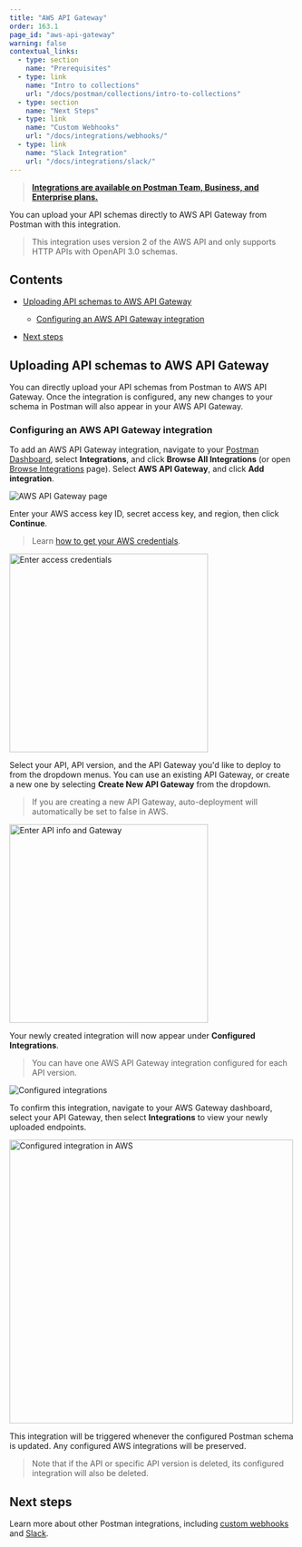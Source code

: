 ```yaml
---
title: "AWS API Gateway"
order: 163.1
page_id: "aws-api-gateway"
warning: false
contextual_links:
  - type: section
    name: "Prerequisites"
  - type: link
    name: "Intro to collections"
    url: "/docs/postman/collections/intro-to-collections"
  - type: section
    name: "Next Steps"
  - type: link
    name: "Custom Webhooks"
    url: "/docs/integrations/webhooks/"
  - type: link
    name: "Slack Integration"
    url: "/docs/integrations/slack/"
---
```


> __[Integrations are available on Postman Team, Business, and Enterprise plans.](https://www.postman.com/pricing)__

You can upload your API schemas directly to AWS API Gateway from Postman with this integration.

> This integration uses version 2 of the AWS API and only supports HTTP APIs with OpenAPI 3.0 schemas.

## Contents

* [Uploading API schemas to AWS API Gateway](#uploading-api-schemas-to-aws-api-gateway)

    * [Configuring an AWS API Gateway integration](#configuring-an-aws-api-gateway-integration)

* [Next steps](#next-steps)

## Uploading API schemas to AWS API Gateway

You can directly upload your API schemas from Postman to AWS API Gateway. Once the integration is configured, any new changes to your schema in Postman will also appear in your AWS API Gateway.

### Configuring an AWS API Gateway integration

To add an AWS API Gateway integration, navigate to your [Postman Dashboard](https://go.postman.co/), select **Integrations**, and click **Browse All Integrations** (or open [Browse Integrations](https://go.postman.co/integrations/browse?category=all) page). Select **AWS API Gateway**, and click **Add integration**.

![AWS API Gateway page](https://assets.postman.com/postman-docs/aws-api-gateway-integration-page.jpg)

Enter your AWS access key ID, secret access key, and region, then click **Continue**.

> Learn [how to get your AWS credentials](https://docs.aws.amazon.com/sdk-for-javascript/v2/developer-guide/getting-your-credentials.html).

<img src="https://assets.postman.com/postman-docs/enter-aws-credentials.jpg" width="350px" alt="Enter access credentials"/>

Select your API, API version, and the API Gateway you'd like to deploy to from the dropdown menus. You can use an existing API Gateway, or create a new one by selecting **Create New API Gateway** from the dropdown.

> If you are creating a new API Gateway, auto-deployment will automatically be set to false in AWS.

<img src="https://assets.postman.com/postman-docs/select-api-version-gateway.jpg" width="350px" alt="Enter API info and Gateway"/>

Your newly created integration will now appear under **Configured Integrations**.

> You can have one AWS API Gateway integration configured for each API version.

![Configured integrations](https://assets.postman.com/postman-docs/config-integrations-aws.jpg)

To confirm this integration, navigate to your AWS Gateway dashboard, select your API Gateway, then select **Integrations** to view your newly uploaded endpoints.

<img src="https://assets.postman.com/postman-docs/configured-in-aws-2.jpg" width="500px" alt="Configured integration in AWS"/>

This integration will be triggered whenever the configured Postman schema is updated. Any configured AWS integrations will be preserved.

> Note that if the API or specific API version is deleted, its configured integration will also be deleted.

## Next steps

Learn more about other Postman integrations, including [custom webhooks](/docs/integrations/webhooks/) and [Slack](/docs/integrations/slack/).
